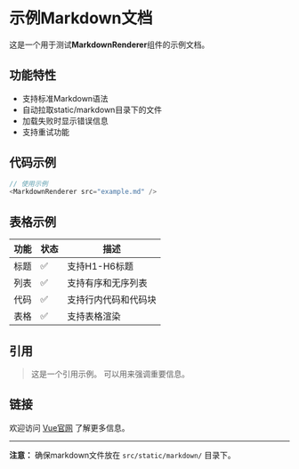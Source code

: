 # 示例Markdown文档

这是一个用于测试**MarkdownRenderer**组件的示例文档。

## 功能特性

- 支持标准Markdown语法
- 自动拉取static/markdown目录下的文件
- 加载失败时显示错误信息
- 支持重试功能

## 代码示例

```javascript
// 使用示例
<MarkdownRenderer src="example.md" />
```

## 表格示例

| 功能 | 状态 | 描述                 |
| ---- | ---- | -------------------- |
| 标题 | ✅   | 支持H1-H6标题        |
| 列表 | ✅   | 支持有序和无序列表   |
| 代码 | ✅   | 支持行内代码和代码块 |
| 表格 | ✅   | 支持表格渲染         |

## 引用

> 这是一个引用示例。
> 可以用来强调重要信息。

## 链接

欢迎访问 [Vue官网](https://vuejs.org/) 了解更多信息。

---

**注意：** 确保markdown文件放在 `src/static/markdown/` 目录下。
